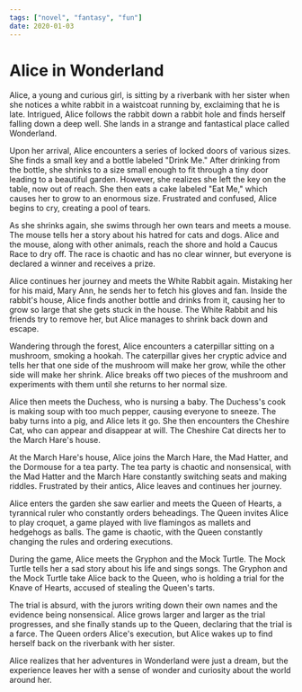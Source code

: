 ```yaml
---
tags: ["novel", "fantasy", "fun"]
date: 2020-01-03
---
```


# Alice in Wonderland

Alice, a young and curious girl, is sitting by a riverbank with her sister when she notices a white rabbit in a waistcoat running by, exclaiming that he is late. Intrigued, Alice follows the rabbit down a rabbit hole and finds herself falling down a deep well. She lands in a strange and fantastical place called Wonderland.

Upon her arrival, Alice encounters a series of locked doors of various sizes. She finds a small key and a bottle labeled "Drink Me." After drinking from the bottle, she shrinks to a size small enough to fit through a tiny door leading to a beautiful garden. However, she realizes she left the key on the table, now out of reach. She then eats a cake labeled "Eat Me," which causes her to grow to an enormous size. Frustrated and confused, Alice begins to cry, creating a pool of tears.

As she shrinks again, she swims through her own tears and meets a mouse. The mouse tells her a story about his hatred for cats and dogs. Alice and the mouse, along with other animals, reach the shore and hold a Caucus Race to dry off. The race is chaotic and has no clear winner, but everyone is declared a winner and receives a prize.

Alice continues her journey and meets the White Rabbit again. Mistaking her for his maid, Mary Ann, he sends her to fetch his gloves and fan. Inside the rabbit's house, Alice finds another bottle and drinks from it, causing her to grow so large that she gets stuck in the house. The White Rabbit and his friends try to remove her, but Alice manages to shrink back down and escape.

Wandering through the forest, Alice encounters a caterpillar sitting on a mushroom, smoking a hookah. The caterpillar gives her cryptic advice and tells her that one side of the mushroom will make her grow, while the other side will make her shrink. Alice breaks off two pieces of the mushroom and experiments with them until she returns to her normal size.

Alice then meets the Duchess, who is nursing a baby. The Duchess's cook is making soup with too much pepper, causing everyone to sneeze. The baby turns into a pig, and Alice lets it go. She then encounters the Cheshire Cat, who can appear and disappear at will. The Cheshire Cat directs her to the March Hare's house.

At the March Hare's house, Alice joins the March Hare, the Mad Hatter, and the Dormouse for a tea party. The tea party is chaotic and nonsensical, with the Mad Hatter and the March Hare constantly switching seats and making riddles. Frustrated by their antics, Alice leaves and continues her journey.

Alice enters the garden she saw earlier and meets the Queen of Hearts, a tyrannical ruler who constantly orders beheadings. The Queen invites Alice to play croquet, a game played with live flamingos as mallets and hedgehogs as balls. The game is chaotic, with the Queen constantly changing the rules and ordering executions.

During the game, Alice meets the Gryphon and the Mock Turtle. The Mock Turtle tells her a sad story about his life and sings songs. The Gryphon and the Mock Turtle take Alice back to the Queen, who is holding a trial for the Knave of Hearts, accused of stealing the Queen's tarts.

The trial is absurd, with the jurors writing down their own names and the evidence being nonsensical. Alice grows larger and larger as the trial progresses, and she finally stands up to the Queen, declaring that the trial is a farce. The Queen orders Alice's execution, but Alice wakes up to find herself back on the riverbank with her sister.

Alice realizes that her adventures in Wonderland were just a dream, but the experience leaves her with a sense of wonder and curiosity about the world around her.
